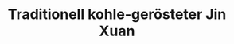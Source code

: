 ---
title: Traditionell kohle-gerösteter Jin Xuan
type: Oolong
color: orange

harvest: April 2019
harvest-style: handgepflückt
elevation: 1200m
terroir: Baguashan
cultivar: Qing Xin
oxidation: medium
roasting-level: medium
roasting-method: traditionelle Holzkohleröstung
info: ähnlich zum Wuyi Oolong, aber traditionell über Holzkohle geröstet.

shop: Taiwan Tea Crafts
shop_url: https://www.taiwanteacrafts.com/product/high-mountain-charcoal-pit-fired-oolong-tea
orders: [ ttc1 ]
key: 5
---